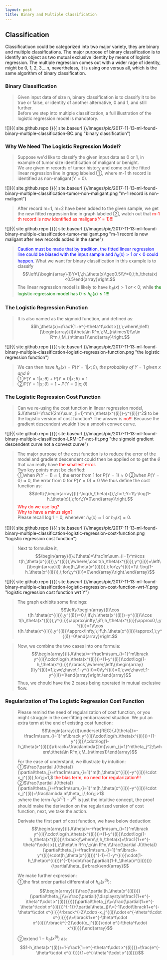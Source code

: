 ```yaml
---
layout: post
title: Binary and Multiple Classification
---
```


## Classification
<p class="message">
Classificatiuon could be categorized into two major variety, they are binary and multiple classifications.  
The major purpose of binary classification is to identify an object as two mutual exclusive identity by means of logistic regression.  
The multiple regression comes out with a wider rage of identity, might be 0, 1, 2, 3,...n, nevertheless, it is using one versus all, 
which is the same algorithm of binary classification.
</p>

### Binary Classification
>Given input data of size n, binary classification is to classify it to be true or false, or identity of another alternative, 0 and 1, and still further.  
>Before we step into multiple classification, a full illustration of the logistic regression model is mandatory.

![]({{ site.github.repo }}{{ site.baseurl }}/images/pic/2017-11-13-ml-found-binary-multiple-classification-BC.png "binary classification")

### Why We Need The Logistic Regression Model?
>Suppose we'd like to classify the given input data as 0 or 1, in example of tumor size identification of maligant or benight.  
>We are given m records of tumor history and come out the fitted linear regression line in grapg labeled &#10112;, where m-1 th record is identified as non-maligant($Y=0$).

![]({{ site.github.repo }}{{ site.baseurl }}/images/pic/2017-11-13-ml-found-binary-multiple-classification-tumor-non-maligant.png "m-1 record is non-maligant")

>After record m+1, m+2 have been added to the given sample, we get the new fitted regression line in graph labeled &#10113;, watch out that <font color="red">m-1 th record is now identified as maligant($Y=1$)!!!</font>

![]({{ site.github.repo }}{{ site.baseurl }}/images/pic/2017-11-13-ml-found-binary-multiple-classification-tumor-maligant.png "m-1 record is now maligant after new records added in the same")

><font color="blue">Caution must be made that by tradition, the fitted linear regression line could be biased with the input sample and $h_\theta(x)>1\;or\;<\;0$ could happen.</font>  What we want for binary classification in this example is to classify  
$$\left\{\begin{array}{l}Y=1,\;h_\theta(x)\geq0.5\\Y=0,\;h_\theta(x)<0.5\end{array}\right.$$
>The linear regression model is likely to have $h_\theta(x)>1\;or\;<\;0$; while <font color="green">the logistic regression model has $0\leq h_\theta(x)\leq1$!!!</font>

### The Logistic Regression Function
>It is also named as the sigmoid function, and defined as:
$$h_\theta(x)=\frac1{1+e^{-\theta^t\cdot x}},\;where\;\left\{\begin{array}{l}\theta\in R^n,\;M_{n\times1}\\x\in R^n,\;M_{n\times1}\end{array}\right.$$

![]({{ site.github.repo }}{{ site.baseurl }}/images/pic/2017-11-13-ml-found-binary-multiple-classification-logistic-regression-function.png "the logistic regression function")

>We can then have $h_\theta(x)=P(Y=1\vert x;\theta),\;the\;probablity\;of\;Y=1\;given\;x\;and\;\theta$  
>&#10112;$P(Y=1\vert x;\theta)+P(Y=0\vert x;\theta)=1$  
>&#10113;$P(Y=1\vert x;\theta)=1-P(Y=0\vert x;\theta)$  

### The Logistic Regression Cost Function
>Can we re-using the cost function in linear regression model, $J(\theta)=\frac1{2m}\sum_{i=1}^m(h_\theta(x^{(i)})-y^{(i)})^2$ to be the logistic version of cost function?  The answer is <font color="red">no!!!</font>  Because the gradient descendent wouldn't be a smooth convex curve.  

![]({{ site.github.repo }}{{ site.baseurl }}/images/pic/2017-11-13-ml-found-binary-multiple-classification-LRM-CF-not-fit.png "the sigmoid gradient descendent curve not a convext curve")

>The major purpose of the cost function is to reduce the error of the model and gradient descendent could then be applied on to get the $\theta$ that can really have <font color="red">the smallest error.</font>  
>Two key points must be clarified:  
>&#10112;when $P(Y=1)\approx1$, the error from 1 for $P(Y=1)\approx0$
>&#10113;when $P(Y=0)\approx0$, the error from 0 for $P(Y=0)\approx0$
>We thus define the cost function as:  
$$\left\{\begin{array}{l}-\log(h_\theta(x)),\;for\;Y=1\\-\log(1-h_\theta(x)),\;for\;Y=0\end{array}\right.$$
><font color="red">Why do we use log?</font>     
><font color="red">Why to have a minus sign?</font>  
>Please recall $\log1=0$, whenever $h_\theta(x)\approx1$ or $h_\theta(x)\approx0$.

![]({{ site.github.repo }}{{ site.baseurl }}/images/pic/2017-11-13-ml-found-binary-multiple-classification-logistic-regression-cost-function.png "logistic regression cost function")

>Next to formulize it,  
$$\begin{array}{l}J(\theta)=\frac1m\sum_{i=1}^m\cos t(h_\theta(x^{(i)}),y^{(i)}),\\where\;\cos t(h_\theta(x^{(i)}),y^{(i)})=\left\{\begin{array}{l}-\log(h_\theta(x^{(i)})),\;for\;y^{(i)}=1\\-\log(1-h_\theta(x^{(i)})),\;for\;y^{(i)}=0\end{array}\right.\end{array}$$

![]({{ site.github.repo }}{{ site.baseurl }}/images/pic/2017-11-13-ml-found-binary-multiple-classification-logistic-regression-cost-function-wrt-Y.png "logistic regression cost function wrt Y")

>The graph exhibits some findings:   
$$\left\{\begin{array}{l}\cos t(h_\theta(x^{(i)}),y^{(i)})=0,\;if\;h_\theta(x^{(i)})=y^{(i)}\\\cos t(h_\theta(x^{(i)}),y^{(i)})\approx\infty,\;if\;h_\theta(x^{(i)})\approx0,\;y^{(i)}=1\\\cos t(h_\theta(x^{(i)}),y^{(i)})\approx\infty,\;if\;h_\theta(x^{(i)})\approx1,\;y^{(i)}=0\end{array}\right.$$

>Now, we combine the two cases into one formula:  
$$\begin{array}{l}J(\theta)=-\frac1m\sum_{i=1}^m\lbrack y^{(i)}\cdot\log(h_\theta(x^{(i)}))+(1-y^{(i)})\cdot\log(1-h_\theta(x^{(i)}))\rbrack,\\where\;\left\{\begin{array}{l}y^{(i)}=1,\;we\;have\;1-y^{(i)}=0\\y^{(i)}=0,\;we\;have\;1-y^{(i)}=1\end{array}\right.\end{array}$$
>Thus, we chould have the 2 cases being operated in mutual exclusive flow.  

### Regularization of The Logistic Regression Cost Function
>Please remind the need of regularization of cost function, or you might struggle in the overfitting embarrassed situation.  We put an extra term at the end of existing cost function:  
$$\begin{array}{l}\underset{REG}{J(\theta)}=-\frac1m\sum_{i=1}^m\lbrack y^{(i)}\cdot\log(h_\theta(x^{(i)}))+(1-y^{(i)})\cdot\log(1-h_\theta(x^{(i)}))\rbrack+\frac\lambda{2m}\sum_{j=1}^n\theta_j^2;\\where\;\theta\in R^n,\;M_{n\times1}\end{array}$$
>
>For the ease of understand, we illustrate by intuition:  
>&#10112;$\frac{\partial J(\theta)}{\partial\theta_j}=\frac1m\sum_{i=1}^m(h_\theta(x^{(i)})-y^{(i)})\cdot x_j^{(i)},for\;j=1,$ <font color="red">the bias term, no need for regularization!!!</font>  
>&#10113;$\frac{\partial J(\theta)}{\partial\theta_j}=\frac1m\sum_{i=1}^m(h_\theta(x^{(i)})-y^{(i)})\cdot x_j^{(i)}+\frac\lambda m\theta_j,\;for\;j>1$  
>;where the term $h_\theta(x^{(i)})-y^{(i)}$ is just the intuitive concept, the proof should make the derivation on the regularized version of cost function, next, we take the action.  
>
>Derivate the first part of cost function, we have below deduction:  
$$\begin{array}{l}J(\theta)=-\frac1m\sum_{i=1}^m\lbrack y^{(i)}\cdot\log(h_\theta(x^{(i)}))+(1-y^{(i)})\cdot\log(1-h_\theta(x^{(i)}))\rbrack;\\where\;\;h_\theta(x)=\frac1{1+e^{-\theta^t\cdot x}},\;\theta\in R^n,\;x\in R^n,\\\frac{\partial J(\theta)}{\partial\theta_j}=\frac1m\sum_{i=1}^m\lbrack-y^{(i)}\cdot(h_\theta(x^{(i)}))^{-1}-(1-y^{(i)})\cdot(1-h_\theta(x^{(i)}))^{-1}\cdot\frac{\partial{(1-h_\theta(x^{(i)}))}}{\partial\theta_j}\rbrack\end{array}$$
>
>We make further expression:  
>&#10112;the first order partial differential of $h_\theta(x^{(i)})$:  
$$\begin{array}{l}\frac{\partial(h_\theta(x^{(i)}))}{\partial\theta_j}\\=\frac{\partial({\displaystyle\frac1{1+e^{-\theta^t\cdot x^{(i)}}}})}{\partial\theta_j}\\=\frac{\partial(1+e^{-\theta^t\cdot x^{(i)}})^{-1}}{\partial\theta_j}\\=(-1)\cdot\lbrack1+e^{-\theta^t\cdot x^{(i)}}\rbrack^{-2}\cdot(-x_j^{(i)}\cdot e^{-\theta^t\cdot x^{(i)}})\\=\lbrack1+e^{-\theta^t\cdot x^{(i)}}\rbrack^{-2}\cdot(x_j^{(i)}\cdot e^{-\theta^t\cdot x^{(i)}})\end{array}$$
>
>&#10113;extend $1-h_\theta(x^{(i)})$ as:  
$$1-h_\theta(x^{(i)})=1-\frac1{1+e^{-\theta^t\cdot x^{(i)}}}=\frac{e^{-\theta^t\cdot x^{(i)}}}{1+e^{-\theta^t\cdot x^{(i)}}}$$

